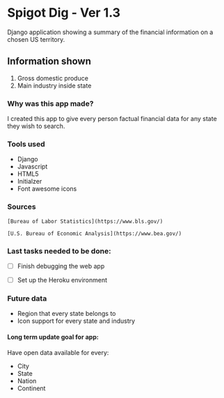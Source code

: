 # Spigot Dig - Ver 1.3

Django application showing a summary of the financial information on a chosen US territory. 

## Information shown

1. Gross domestic produce
2. Main industry inside state

### Why was this app made? 

I created this app to give every person factual financial data for any state they wish to search.

### Tools used

* Django
* Javascript
* HTML5
* Initialzer
* Font awesome icons

### Sources

  ```
[Bureau of Labor Statistics](https://www.bls.gov/)
  
[U.S. Bureau of Economic Analysis](https://www.bea.gov/)
  ```

### Last tasks needed to be done:

- [ ] Finish debugging the web app
- [ ] Set up the Heroku environment


### Future data 

- Region that every state belongs to
- Icon support for every state and industry

#### Long term update goal for app:

Have open data available for every:

- City
- State
- Nation
- Continent